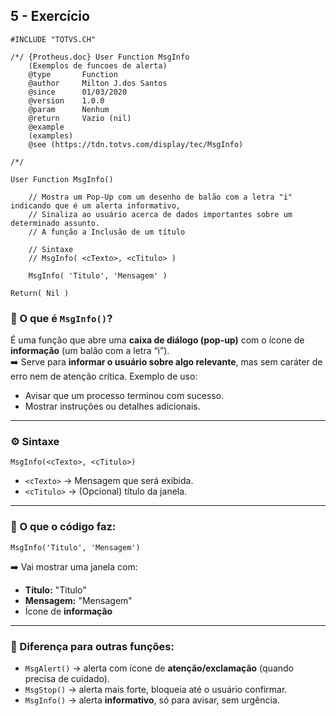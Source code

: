 ## 5 - Exercício
```prw
#INCLUDE "TOTVS.CH"

/*/ {Protheus.doc} User Function MsgInfo
    (Exemplos de funcoes de alerta)
    @type       Function
    @author     Milton J.dos Santos
    @since      01/03/2020
    @version    1.0.0
    @param      Nenhum
    @return     Vazio (nil)
    @example
    (examples)
    @see (https://tdn.totvs.com/display/tec/MsgInfo)

/*/

User Function MsgInfo()

	// Mostra um Pop-Up com um desenho de balão com a letra "i" indicando que é um alerta informativo,
	// Sinaliza ao usuário acerca de dados importantes sobre um determinado assunto.
	// A função a Inclusão de um título
	
	// Sintaxe
	// MsgInfo( <cTexto>, <cTitulo> )
	
	MsgInfo( 'Titulo', 'Mensagem' )

Return( Nil )
```

### 📌 O que é `MsgInfo()`?

É uma função que abre uma **caixa de diálogo (pop-up)** com o ícone de **informação** (um balão com a letra “i”).  
➡️ Serve para **informar o usuário sobre algo relevante**, mas sem caráter de erro nem de atenção crítica.
Exemplo de uso:
- Avisar que um processo terminou com sucesso.
- Mostrar instruções ou detalhes adicionais.
---

### ⚙️ Sintaxe

`MsgInfo(<cTexto>, <cTitulo>)`
- `<cTexto>` → Mensagem que será exibida.
- `<cTitulo>` → (Opcional) título da janela.
---

### 📌 O que o código faz:
`MsgInfo('Titulo', 'Mensagem')`

➡️ Vai mostrar uma janela com:
- **Título:** "Titulo"
- **Mensagem:** "Mensagem"
- Ícone de **informação**
---

### 📌 Diferença para outras funções:
- `MsgAlert()` → alerta com ícone de **atenção/exclamação** (quando precisa de cuidado).
- `MsgStop()` → alerta mais forte, bloqueia até o usuário confirmar.
- `MsgInfo()` → alerta **informativo**, só para avisar, sem urgência.


